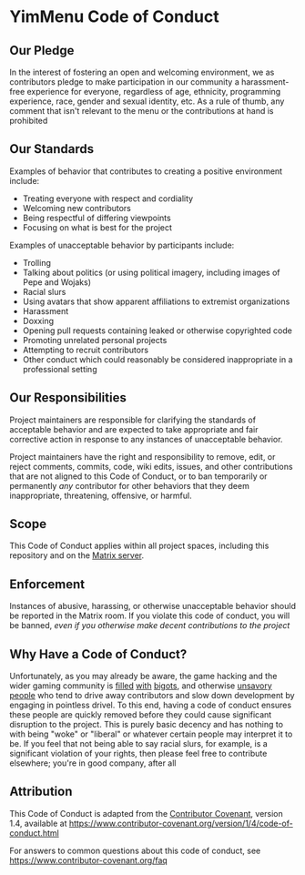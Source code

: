 # YimMenu Code of Conduct

## Our Pledge

In the interest of fostering an open and welcoming environment, we as contributors pledge to make participation in our community a harassment-free experience for everyone, regardless of age, ethnicity, programming experience, race, gender and sexual identity, etc. As a rule of thumb, any comment that isn't relevant to the menu or the contributions at hand is prohibited

## Our Standards

Examples of behavior that contributes to creating a positive environment include:

* Treating everyone with respect and cordiality
* Welcoming new contributors
* Being respectful of differing viewpoints
* Focusing on what is best for the project

Examples of unacceptable behavior by participants include:

* Trolling
* Talking about politics (or using political imagery, including images of Pepe and Wojaks)
* Racial slurs
* Using avatars that show apparent affiliations to extremist organizations
* Harassment
* Doxxing
* Opening pull requests containing leaked or otherwise copyrighted code
* Promoting unrelated personal projects
* Attempting to recruit contributors
* Other conduct which could reasonably be considered inappropriate in a professional setting

## Our Responsibilities

Project maintainers are responsible for clarifying the standards of acceptable behavior and are expected to take appropriate and fair corrective action in response to any instances of unacceptable behavior.

Project maintainers have the right and responsibility to remove, edit, or reject comments, commits, code, wiki edits, issues, and other contributions that are not aligned to this Code of Conduct, or to ban temporarily or permanently *any* contributor for other behaviors that they deem inappropriate, threatening, offensive, or harmful.

## Scope

This Code of Conduct applies within all project spaces, including this repository and on the [Matrix server](https://matrix.to/#/#yimmenu:matrix.org).

## Enforcement

Instances of abusive, harassing, or otherwise unacceptable behavior should be reported in the Matrix room. If you violate this code of conduct, you will be banned, *even if you otherwise make decent contributions to the project*

## Why Have a Code of Conduct?

Unfortunately, as you may already be aware, the game hacking and the wider gaming community is [filled](https://kotaku.com/call-of-duty-has-banned-over-350-000-players-for-racism-1846975082) [with](https://www.unknowncheats.me/forum/images/smilies/black.png) [bigots](https://en.wikipedia.org/wiki/Gamergate_%28harassment_campaign%29), and otherwise [unsavory people](https://en.wikipedia.org/wiki//pol/) who tend to drive away contributors and slow down development by engaging in pointless drivel. To this end, having a code of conduct ensures these people are quickly removed before they could cause significant disruption to the project. This is purely basic decency and has nothing to with being "woke" or "liberal" or whatever certain people may interpret it to be. If you feel that not being able to say racial slurs, for example, is a significant violation of your rights, then please feel free to contribute elsewhere; you're in good company, after all

## Attribution

This Code of Conduct is adapted from the [Contributor Covenant](https://www.contributor-covenant.org), version 1.4, available at <https://www.contributor-covenant.org/version/1/4/code-of-conduct.html>

For answers to common questions about this code of conduct, see <https://www.contributor-covenant.org/faq>